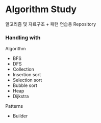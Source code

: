 # Algorithm Study

알고리즘 및 자료구조 + 패턴 연습용 Repository

### Handling with

Algorithm

- BFS
- DFS
- Collection
- Insertion sort
- Selection sort
- Bubble sort 
- Heap
- Dijkstra

Patterns

- Builder
